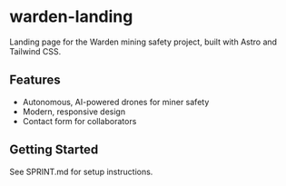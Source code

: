 # warden-landing

Landing page for the Warden mining safety project, built with Astro and Tailwind CSS.

## Features
- Autonomous, AI-powered drones for miner safety
- Modern, responsive design
- Contact form for collaborators

## Getting Started
See SPRINT.md for setup instructions.
